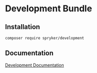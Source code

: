 # Development Bundle

## Installation

```
composer require spryker/development
```

## Documentation

[Development Documentation](https://spryker.github.io/development/index.html)




